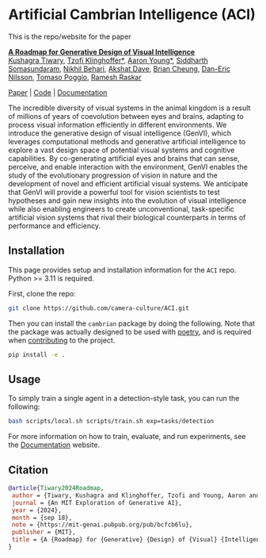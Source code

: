 # Artificial Cambrian Intelligence (ACI)

This is the repo/website for the paper

**[A Roadmap for Generative Design of Visual Intelligence](https://mit-genai.pubpub.org/pub/bcfcb6lu/release/3)** \
[Kushagra Tiwary](http://kushagratiwary.com/), [Tzofi Klinghoffer\*](https://tzofi.github.io/), [Aaron Young\*](https://AaronYoung5.github.io/), [Siddharth Somasundaram](https://sidsoma.github.io/), [Nikhil Behari](https://nikhilbehari.github.io/), [Akshat Dave](https://akshatdave.github.io/), [Brian Cheung](https://briancheung.github.io/), [Dan-Eric Nilsson](https://portal.research.lu.se/en/persons/dan-eric-nilsson), [Tomaso Poggio](https://mcgovern.mit.edu/profile/tomaso-poggio/), [Ramesh Raskar](https://www.media.mit.edu/people/raskar/overview/)

[Paper](https://mit-genai.pubpub.org/pub/bcfcb6lu/release/3) | [Code](https://github.com/camera-culture/ACI) | [Documentation](https://camera-culture.github.io/ACI/)

The incredible diversity of visual systems in the animal kingdom is a result of millions of years of coevolution between eyes and brains, adapting to process visual information efficiently in different environments. We introduce the generative design of visual intelligence (GenVI), which leverages computational methods and generative artificial intelligence to explore a vast design space of potential visual systems and cognitive capabilities. By co-generating artificial eyes and brains that can sense, perceive, and enable interaction with the environment, GenVI enables the study of the evolutionary progression of vision in nature and the development of novel and efficient artificial visual systems. We anticipate that GenVI will provide a powerful tool for vision scientists to test hypotheses and gain new insights into the evolution of visual intelligence while also enabling engineers to create unconventional, task-specific artificial vision systems that rival their biological counterparts in terms of performance and efficiency.

## Installation

This page provides setup and installation information for the `ACI` repo. Python >= 3.11 is required.

First, clone the repo:

```bash
git clone https://github.com/camera-culture/ACI.git
```

Then you can install the `cambrian` package by doing the following. Note that the package was actually designed to be used with [poetry](https://python-poetry.org/docs/), and is required when [contributing](https://camera-culture.github.io/ACI/contributing.html) to the project.

```bash
pip install -e .
```

## Usage

To simply train a single agent in a detection-style task, you can run the following:

```bash
bash scripts/local.sh scripts/train.sh exp=tasks/detection
```

For more information on how to train, evaluate, and run experiments, see the [Documentation](https://camera-culture.github.io/ACI/usage/index.html) website.

## Citation

```bibtex
@article{Tiwary2024Roadmap,
 author = {Tiwary, Kushagra and Klinghoffer, Tzofi and Young, Aaron and Somasundaram, Siddharth and Behari, Nikhil and Dave, Akshat and Cheung, Brian and Nilsson, Dan-Eric and Poggio, Tomaso and Raskar, Ramesh},
 journal = {An MIT Exploration of Generative AI},
 year = {2024},
 month = {sep 18},
 note = {https://mit-genai.pubpub.org/pub/bcfcb6lu},
 publisher = {MIT},
 title = {A {Roadmap} for {Generative} {Design} of {Visual} {Intelligence}},
}
```
